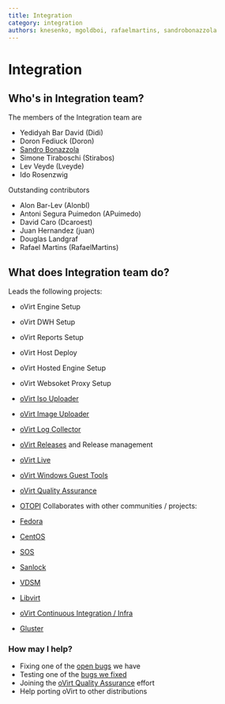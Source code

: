 ```yaml
---
title: Integration
category: integration
authors: knesenko, mgoldboi, rafaelmartins, sandrobonazzola
---
```


# Integration

## Who's in Integration team?

The members of the Integration team are

*   Yedidyah Bar David (Didi)
*   Doron Fediuck (Doron)
*   [Sandro Bonazzola](https://github.com/sandrobonazzola)
*   Simone Tiraboschi (Stirabos)
*   Lev Veyde (Lveyde)
*   Ido Rosenzwig

Outstanding contributors

*   Alon Bar-Lev (Alonbl)
*   Antoni Segura Puimedon (APuimedo)
*   David Caro (Dcaroest)
*   Juan Hernandez (juan)
*   Douglas Landgraf
*   Rafael Martins (RafaelMartins)

## What does Integration team do?

Leads the following projects:

*   oVirt Engine Setup
*   oVirt DWH Setup
*   oVirt Reports Setup
*   oVirt Host Deploy
*   oVirt Hosted Engine Setup
*   oVirt Websoket Proxy Setup
*   [oVirt Iso Uploader](/develop/developer-guide/engine/engine-tools/#ovirt-iso-uploader)
*   [oVirt Image Uploader](/develop/developer-guide/engine/engine-tools/#engine-image-uploader)
*   [oVirt Log Collector](/develop/developer-guide/engine/engine-tools/#ovirt-log-collector)
*   [oVirt Releases](/develop/release-management/releases/) and Release management
*   [oVirt Live](/download/ovirt-live/)
*   [oVirt Windows Guest Tools](/develop/release-management/features/engine/windows-guest-tools/)
*   [oVirt Quality Assurance](/develop/projects/project-qa/)
*   [OTOPI](/develop/developer-guide/engine/otopi/)
Collaborates with other communities / projects:

*   [Fedora](https://getfedora.org/)
*   [CentOS](http://centos.org/)
*   [SOS](https://github.com/sosreport)
*   [Sanlock](https://pagure.io/sanlock)
*   [VDSM](/develop/developer-guide/vdsm/vdsm/)
*   [Libvirt](http://libvirt.org/)
*   [oVirt Continuous Integration / Infra](/develop/infra/infrastructure/)
*   [Gluster](http://www.gluster.org/)

### How may I help?

*   Fixing one of the [open bugs](https://bugzilla.redhat.com/buglist.cgi?quicksearch=cf_ovirt_team%3Aintegration%20status%3Anew) we have
*   Testing one of the [bugs we fixed](https://bugzilla.redhat.com/buglist.cgi?quicksearch=cf_ovirt_team%3Aintegration%20status%3Amodifed%2Con_qa)
*   Joining the [oVirt Quality Assurance](/develop/projects/project-qa/) effort
*   Help porting oVirt to other distributions
